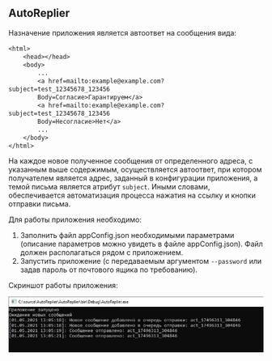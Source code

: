 ## AutoReplier

Назначение приложения является автоответ на сообщения вида:
```
<html>
    <head></head>
    <body>
        ...
        <a href=mailto:example@example.com?subject=test_12345678_123456
        Body=Соглacие>Гарантируем</a>
        <a href=mailto:example@example.com?subject=test_12345678_123456
        Body=Несоглаcие>Нет</a>
        ...
    </body>
</html>
```

На каждое новое полученное сообщения от определенного адреса, с указанным выше содержимым,
осуществляется автоответ, при котором получателем является адрес, заданный в конфигурации приложения,
а темой письма является атрибут `subject`. Иными словами, обеспечивается автоматизация процесса нажатия на ссылку и кнопки отправки письма.

Для работы приложения необходимо:
1. Заполнить файл appConfig.json необходимыми параметрами (описание параметров можно увидеть в файле appConfig.json).
Файл должен располагаться рядом с приложением.
2. Запустить приложение (с передаваемым аргументом `--password` или задав пароль от почтового ящика по требованию).

Скриншот работы приложения:

![Application](img1.png)